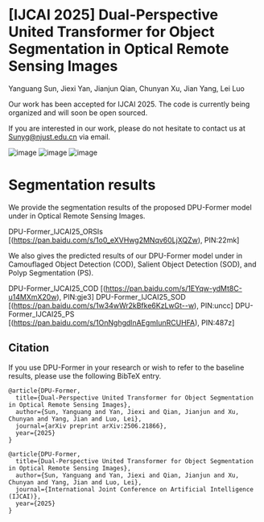 # [IJCAI 2025] Dual-Perspective United Transformer for Object Segmentation in Optical Remote Sensing Images

Yanguang Sun, Jiexi Yan, Jianjun Qian, Chunyan Xu, Jian Yang, Lei Luo<br />

Our work has been accepted for IJCAI 2025. The code is currently being organized and will soon be open sourced.

If you are interested in our work, please do not hesitate to contact us at Sunyg@njust.edu.cn via email.


![image](https://github.com/user-attachments/assets/a58a7485-7ba1-4515-8b43-0b187baf3753)
![image](https://github.com/user-attachments/assets/ba87bca4-2d0e-4e3a-bf25-40bd41d86c54)
![image](https://github.com/user-attachments/assets/57885a97-4160-4cc5-8451-b66a24ac6c4f)


# Segmentation results

We provide the segmentation results of the proposed DPU-Former model under in Optical Remote Sensing Images.

DPU-Former_IJCAI25_ORSIs [(https://pan.baidu.com/s/1o0_eXVHwg2MNqv60LjXQZw), PIN:22mk] 


We also gives the predicted results of our DPU-Former model under in Camouflaged Object Detection (COD), Salient Object Detection (SOD), and Polyp Segmentation (PS).


DPU-Former_IJCAI25_COD [(https://pan.baidu.com/s/1EYqw-ydMt8C-u14MXmX20w), PIN:gje3] 
DPU-Former_IJCAI25_SOD [(https://pan.baidu.com/s/1w34wWr2kBfke6KzLwGt--w), PIN:uncc]
DPU-Former_IJCAI25_PS [(https://pan.baidu.com/s/1OnNghgdlnAEgmIunRCUHFA), PIN:487z]





## Citation

If you use DPU-Former in your research or wish to refer to the baseline results, please use the following BibTeX entry.

```
@article{DPU-Former,
  title={Dual-Perspective United Transformer for Object Segmentation in Optical Remote Sensing Images},
  author={Sun, Yanguang and Yan, Jiexi and Qian, Jianjun and Xu, Chunyan and Yang, Jian and Luo, Lei},
  journal={arXiv preprint arXiv:2506.21866},
  year={2025}
}
```

```
@article{DPU-Former,
  title={Dual-Perspective United Transformer for Object Segmentation in Optical Remote Sensing Images},
  author={Sun, Yanguang and Yan, Jiexi and Qian, Jianjun and Xu, Chunyan and Yang, Jian and Luo, Lei},
  journal={International Joint Conference on Artificial Intelligence (IJCAI)},
  year={2025}
}
```
